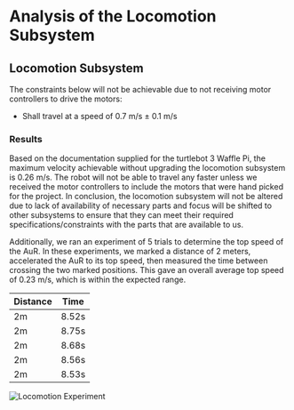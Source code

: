 # Analysis of the Locomotion Subsystem

## Locomotion Subsystem
The constraints below will not be achievable due to not receiving motor controllers to drive the motors:
 - Shall travel at a speed of 0.7 m/s ± 0.1 m/s

### Results
Based on the documentation supplied for the turtlebot 3 Waffle Pi, the maximum velocity achievable without upgrading the locomotion subsystem is 0.26 m/s. The robot will not be able to travel any faster unless we received the motor controllers to include the motors that were hand picked for the project. 
In conclusion, the locomotion subsystem will not be altered due to lack of availability of necessary parts and focus will be shifted to other subsystems to ensure that they can meet their required specifications/constraints with the parts that are available to us.

Additionally, we ran an experiment of 5 trials to determine the top speed of the AuR. In these experiments, we marked a distance of 2 meters, accelerated the AuR to its top speed, then measured the time between crossing the two marked positions. This gave an overall average top speed of 0.23 m/s, which is within the expected range.

| Distance | Time |
|----------|------|
| 2m       | 8.52s|
| 2m       | 8.75s|
| 2m       | 8.68s|
| 2m       | 8.56s|
| 2m       | 8.53s|

![Locomotion Experiment](../../Documentation/Images/locomotion/locomotion_experiment.png)
